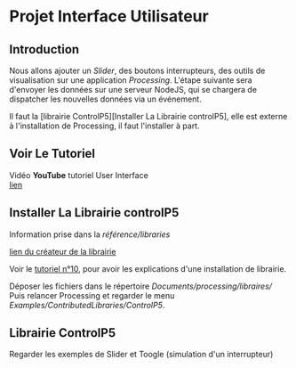 # Projet Interface Utilisateur #

## Introduction ##

Nous allons ajouter un *Slider*, des boutons interrupteurs, des outils de visualisation sur une application *Processing*.
L'étape suivante sera d'envoyer les données sur une serveur NodeJS, qui se chargera de dispatcher les nouvelles données via un événement.

Il faut la [librairie ControlP5][Installer La Librairie controlP5], elle est externe à l'installation de Processing, il faut l'installer à part.

## Voir Le Tutoriel ###

Vidéo **YouTube** tutoriel User Interface  
[lien](http://www.youtube.com/watch?v=1fwWYwl8J8s)


## Installer La Librairie controlP5 ###

Information prise dans la *référence/libraries*

[lien du créateur de la librairie](http://www.sojamo.de/libraries/controlP5/)

Voir le [tutoriel n°10](http://www.youtube.com/watch?v=9LvUpuls2mQ), pour avoir les explications d'une installation de librairie.

Déposer les fichiers dans le répertoire *Documents/processing/libraires/* 
Puis relancer Processing et regarder le menu *Examples/ContributedLibraries/ControlP5*.


## Librairie ControlP5 ##
Regarder les exemples de Slider et Toogle (simulation d'un  interrupteur)

